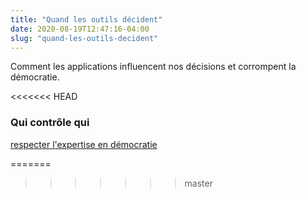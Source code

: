 ```yaml
---
title: "Quand les outils décident"
date: 2020-08-19T12:47:16-04:00
slug: "quand-les-outils-decident"
---
```


Comment les applications influencent nos décisions et corrompent la
démocratie.
<!--more-->
<<<<<<< HEAD

### Qui contrôle qui


<a href="https://iris-recherche.qc.ca/blogue/l-autre-personnalite-de-la-decennie-les-expert-e-s?fbclid=IwAR3S89PVkX6B4YWMJval9FnQ5kYdA1ftoemB3As8Aso6WaX0imcuPEiRQX0" target="_blank">respecter l'expertise en démocratie</a>

<!--more-->

=======
>>>>>>> master
